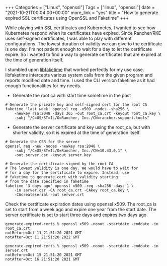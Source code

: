 +++
Categories = ["Linux", "openssl"]
Tags = ["linux", "openssl"]
date = "2021-10-21T00:04:00+00:00"
more_link = "yes"
title = "How to generate expired SSL certificates using OpenSSL and Faketime"
+++

While playing with SSL certificates and Kubernetes, I wanted to see how Kubernetes respond when its certificates have expired. Since Rancher/RKE uses self-signed certificates, I was able to play with different configurations. The lowest duration of validity we can give to the certificate is one day. I'm not patient enough to wait for a day to let the certificate expire. So I wanted to find a way to generate certificates that are expired at the time of generation itself.

<!--more-->

I stumbled upon [libfaketime](https://github.com/wolfcw/libfaketime) that worked perfectly for my use case. libfaketime intercepts various system calls from the given program and reports modified date and time. I used the CLI version faketime as it had enough functionalities for my needs.

- Generate the root ca with start time sometime in the past
```
# Generate the private key and self-signed cert for the root CA
faketime 'last week' openssl req -x509 -nodes -sha256 \
    -newkey rsa:2048 -days 365 -out root_ca.crt -keyout root_ca.key \
    -subj "/C=US/ST=IL/O=Rancher, Inc./CN=rancher.support.tools" 
```

- Generate the server certificate and key using the root_ca, but with shorter validity, so it is expired at the time of generation itself.
```
# Generate the CSR for the server
openssl req -new -nodes -newkey rsa:2048 \
    -subj "/C=US/ST=IL/O=Rancher, Inc./CN=10.43.0.1" \
    -out server.csr -keyout server.key

# Generate the certificate signed by the root CA
# The lowest validity is one day. We would have to wait for
# for a day for the certificate to expire. Instead, use
# faketime to generate cert with validity starting
# from the date specified in faketime
faketime '3 days ago' openssl x509 -req -sha256 -days 1 \
    -in server.csr -CA root_ca.crt -CAkey root_ca.key \
    -CAcreateserial -out server.crt
```

Check the certificate expiration dates using openssl x509. The root_ca is set to start from a week ago and expire one year from the start date. The server certificate is set to start three days and expires two days ago.
```
generate-expired-certs % openssl x509 -noout -startdate -enddate -in root_ca.crt
notBefore=Oct 11 21:51:20 2021 GMT
notAfter=Oct 11 21:51:20 2022 GMT

generate-expired-certs % openssl x509 -noout -startdate -enddate -in server.crt
notBefore=Oct 15 21:51:20 2021 GMT
notAfter=Oct 16 21:51:20 2021 GMT
```